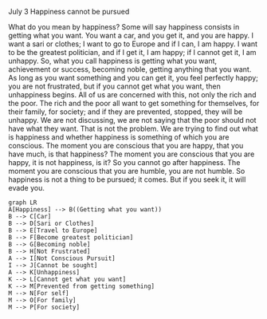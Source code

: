 July 3
Happiness cannot be pursued

What do you mean by happiness? Some will say happiness consists in getting what you want. You want a car, and you get it, and you are happy. I want a sari or clothes; I want to go to Europe and if I can, I am happy. I want to be the greatest politician, and if I get it, I am happy; if I cannot get it, I am unhappy. So, what you call happiness is getting what you want, achievement or success, becoming noble, getting anything that you want. As long as you want something and you can get it, you feel perfectly happy; you are not frustrated, but if you cannot get what you want, then unhappiness begins. All of us are concerned with this, not only the rich and the poor. The rich and the poor all want to get something for themselves, for their family, for society; and if they are prevented, stopped, they will be unhappy. We are not discussing, we are not saying that the poor should not have what they want. That is not the problem. We are trying to find out what is happiness and whether happiness is something of which you are conscious. The moment you are conscious that you are happy, that you have much, is that happiness? The moment you are conscious that you are happy, it is not happiness, is it? So you cannot go after happiness. The moment you are conscious that you are humble, you are not humble. So happiness is not a thing to be pursued; it comes. But if you seek it, it will evade you.

```mermaid
graph LR
A[Happiness] --> B((Getting what you want))
B --> C[Car]
B --> D[Sari or Clothes]
B --> E[Travel to Europe]
B --> F[Become greatest politician]
B --> G[Becoming noble]
B --> H[Not Frustrated]
A --> I[Not Conscious Pursuit]
I --> J[Cannot be sought]
A --> K[Unhappiness]
K --> L[Cannot get what you want]
K --> M[Prevented from getting something]
M --> N[For self]
M --> O[For family]
M --> P[For society]
```